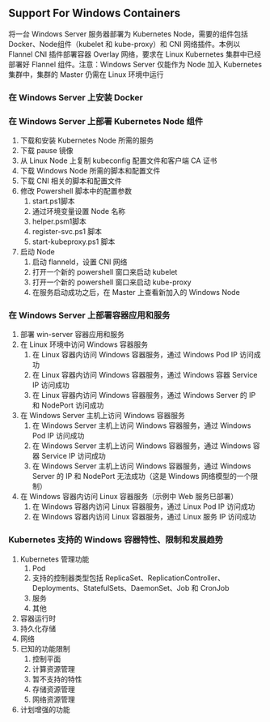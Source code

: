 ## Support For Windows Containers
将一台 Windows Server 服务器部署为 Kubernetes Node，需要的组件包括 Docker、Node组件（kubelet 和 kube-proxy）和 CNI 网络插件。本例以 Flannel CNI 插件部署容器 Overlay 网络，要求在 Linux Kubernetes 集群中已经部署好 Flannel 组件。注意：Windows Server 仅能作为 Node 加入 Kubernetes 集群中，集群的 Master 仍需在 Linux 环境中运行

### 在 Windows Server 上安装 Docker


### 在 Windows Server 上部署 Kubernetes Node 组件
1. 下载和安装 Kubernetes Node 所需的服务
1. 下载 pause 镜像
1. 从 Linux Node 上复制 kubeconfig 配置文件和客户端 CA 证书
1. 下载 Windows Node 所需的脚本和配置文件
1. 下载 CNI 相关的脚本和配置文件
1. 修改 Powershell 脚本中的配置参数
    1. start.ps1脚本
    1. 通过环境变量设置 Node 名称
    1. helper.psm1脚本
    1. register-svc.ps1 脚本
    1. start-kubeproxy.ps1 脚本
1. 启动 Node
    1. 启动 flanneld，设置 CNI 网络
    1. 打开一个新的 powershell 窗口来启动 kubelet
    1. 打开一个新的 powershell 窗口来启动 kube-proxy
    1. 在服务启动成功之后，在 Master 上查看新加入的 Windows Node


### 在 Windows Server 上部署容器应用和服务
1. 部署 win-server 容器应用和服务
1. 在 Linux 环境中访问 Windows 容器服务
    1. 在 Linux 容器内访问 Windows 容器服务，通过 Windows Pod IP 访问成功
    1. 在 Linux 容器内访问 Windows 容器服务，通过 Windows 容器 Service IP 访问成功
    1. 在 Linux 容器内访问 Windows 容器服务，通过 Windows Server 的 IP 和 NodePort 访问成功
1. 在 Windows Server 主机上访问 Windows 容器服务
    1. 在 Windows Server 主机上访问 Windows 容器服务，通过 Windows Pod IP 访问成功
    1. 在 Windows Server 主机上访问 Windows 容器服务，通过 Windows 容器 Service IP 访问成功
    1. 在 Windows Server 主机上访问 Windows 容器服务，通过 Windows Server 的 IP 和 NodePort 无法成功（这是 Windows 网络模型的一个限制）
1. 在 Windows 容器内访问 Linux 容器服务（示例中 Web 服务巳部署）
    1. 在 Windows 容器内访问 Linux 容器服务，通过 Linux Pod IP 访问成功
    1. 在 Windows 容器内访问 Linux 容器服务，通过 Linux 服务 IP 访问成功


### Kubernetes 支持的 Windows 容器特性、限制和发展趋势
1. Kubernetes 管理功能
    1. Pod
    1. 支持的控制器类型包括 ReplicaSet、ReplicationController、Deployments、StatefulSets、DaemonSet、Job 和 CronJob
    1. 服务
    1. 其他
1. 容器运行时
1. 持久化存储
1. 网络
1. 已知的功能限制
    1. 控制平面
    1. 计算资源管理
    1. 暂不支持的特性
    1. 存储资源管理
    1. 网络资源管理
1. 计划增强的功能
